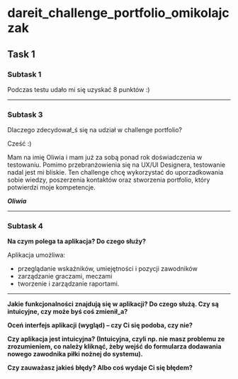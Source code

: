 # dareit_challenge_portfolio_omikolajczak


## Task 1


### Subtask 1
Podczas testu udało mi się uzyskać 8 punktów :)

---

### Subtask 3
Dlaczego zdecydował_ś się na udział w challenge portfolio?

Cześć :) 

Mam na imię Oliwia i mam już za sobą ponad rok doświadczenia w testowaniu. Pomimo przebranżowienia się na UX/UI Designera, testowanie nadal jest mi bliskie. Ten challenge chcę wykorzystać do uporzadkowania sobie wiedzy, poszerzenia kontaktów oraz stworzenia portfolio, który potwierdzi moje kompetencje. 

***Oliwia***

---

### Subtask 4

**Na czym polega ta aplikacja? Do czego służy?**

Aplikacja umożliwa:
  * przeglądanie wskaźników, umiejętności i pozycji zawodników
  * zarządzanie graczami, meczami 
  * tworzenie i zarządzanie raportami.

---


**Jakie funkcjonalności znajdują się w aplikacji? Do czego służą. Czy są intuicyjne, czy może byś coś zmienił_a?**

**Oceń interfejs aplikacji (wygląd) – czy Ci się podoba, czy nie?**

**Czy aplikacja jest intuicyjna? (Intuicyjna, czyli np. nie masz problemu ze zrozumieniem, co należy kliknąć, żeby wejść do formularza dodawania nowego zawodnika piłki nożnej do systemu).**

**Czy zauważasz jakieś błędy? Albo coś wydaje Ci się błędem?**
